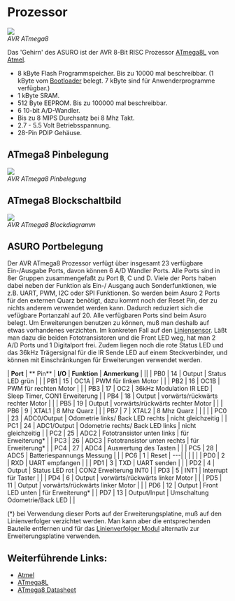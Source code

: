 # Prozessor

![](%assets_url%/processor.jpg)  
*AVR ATmega8*

Das 'Gehirn' des ASURO ist der AVR 8-Bit RISC Prozessor [ATmega8L](http://www.atmel.com/dyn/products/product_card.asp?part_id=2004) von [Atmel](http://www.atmel.com). 

*   8 kByte Flash Programmspeicher. Bis zu 10000 mal beschreibbar. (1 kByte vom [Bootloader](bootloader) belegt. 7 kByte sind für Anwenderprogramme verfügbar.) 
*   1 kByte SRAM. 
*   512 Byte EEPROM. Bis zu 100000 mal beschreibbar. 
*   6 10-bit A/D-Wandler. 
*   Bis zu 8 MIPS Durchsatz bei 8 Mhz Takt. 
*   2.7 - 5.5 Volt Betriebsspannung. 
*   28-Pin PDIP Gehäuse. 

## ATmega8 Pinbelegung

![][5]  
*AVR ATmega8 Pinbelegung*

## ATmega8 Blockschaltbild

![][6]  
*AVR ATmega8 Blockdiagramm*

## ASURO Portbelegung

Der AVR ATmega8 Prozessor verfügt über insgesamt 23 verfügbare Ein-/Ausgabe Ports, davon können 6 A/D Wandler Ports. Alle Ports sind in 8er Gruppen zusammengefaßt zu Port B, C und D. Viele der Ports haben dabei neben der Funktion als Ein-/ Ausgang auch Sonderfunktionen, wie z.B. UART, PWM, I2C oder SPI Funktionen. So werden beim Asuro 2 Ports für den externen Quarz benötigt, dazu kommt noch der Reset Pin, der zu nichts anderem verwendet werden kann. Dadurch reduziert sich die vefügbare Portanzahl auf 20. Alle verfügbaren Ports sind beim Asuro belegt. Um Erweiterungen benutzen zu können, muß man deshalb auf etwas vorhandenes verzichten. Im konkreten Fall auf den [Liniensensor](liniensensor). Läßt man dazu die beiden Fototransistoren und die Front LED weg, hat man 2 A/D Ports und 1 Digitalport frei. Zudem liegen noch die rote Status LED und das 36kHz Trägersignal für die IR Sende LED auf einem Steckverbinder, und können mit Einschränkungen für Erweiterungen verwendet werden. 

| **Port** | ** Pin** | **I/O**      | **Funktion**                     | **Anmerkung**                 |
||
| PB0      | 14       | Output       | Status LED grün                   |                               |
| PB1      | 15       | OC1A         | PWM für linken Motor                  |                               |
| PB2      | 16       | OC1B         | PWM für rechten Motor                 |                               |
| PB3      | 17       | OC2          | 36kHz Modulation IR LED          | Sleep Timer, CON1 Erweiterung |
| PB4      | 18       | Output       | vorwärts/rückwärts rechter Motor        |                               |
| PB5      | 19       | Output       | vorwärts/rückwärts rechter Motor        |                               |
| PB6      | 9        | XTAL1        | 8 Mhz Quarz                      |                               |
| PB7      | 7        | XTAL2        | 8 Mhz Quarz                      |                               |
|          |
| PC0      | 23       | ADC0/Output  | Odometrie links/ Back LED rechts | nicht gleichzeitig            |
| PC1      | 24       | ADC1/Output  | Odometrie rechts/ Back LED links | nicht gleichzeitig            |
| PC2      | 25       | ADC2         | Fototransistor unten links       | für Erweiterung*                   |
| PC3      | 26       | ADC3         | Fototransistor unten rechts      | für Erweiterung*                   |
| PC4      | 27       | ADC4         | Auswertung des Tasten            |                               |
| PC5      | 28       | ADC5         | Batteriespannungs Messung        |                               |
| PC6      | 1        | Reset        | \---|                            |                               |
|          |
| PD0      | 2        | RXD          | UART empfangen                   |                               |
| PD1      | 3        | TXD          | UART senden                      |                               |
| PD2      | 4        | Output       | Status LED rot                   | CON2 Erweiterung INT0         |
| PD3      | 5        | INT1         | Interrupt für Taster                  |                               |
| PD4      | 6        | Output       | vorwärts/rückwärts linker Motor         |                               |
| PD5      | 11       | Output       | vorwärts/rückwärts linker Motor         |                               |
| PD6      | 12       | Output       | Front LED unten                  | für Erweiterung*                   |
| PD7      | 13       | Output/Input | Umschaltung Odometrie/Back LED   |                               |

(*) bei Verwendung dieser Ports auf der Erweiterungsplatine, muß auf den Linienverfolger verzichtet werden. Man kann aber die entsprechenden Bauteile entfernen und für das [Linienverfolger Modul](liniensensor-modul) alternativ zur Erweiterungsplatine verwenden. 

## Weiterführende Links:

*   [Atmel](http://www.atmel.com)
*   [ATmega8L](http://www.atmel.com/dyn/products/product_card.asp?part_id=2004) 
*   [ATmega8 Datasheet][9]

 [1]: http://www.asurowiki.de/pmwiki/uploads/Main/processor.jpg ""
 [2]: http://www.atmel.com/dyn/products/product_card.asp?part_id=2004
 [3]: http://www.atmel.com
 [4]: http://www.asurowiki.de/pmwiki/pmwiki.php/Main/Bootloader
 [5]: http://www.asurowiki.de/pmwiki/uploads/Main/mega8pinout.png ""
 [6]: http://www.asurowiki.de/pmwiki/uploads/Main/mega8block.png ""
 [7]: http://www.asurowiki.de/pmwiki/pmwiki.php/Main/Linienfolger
 [8]: http://www.asurowiki.de/pmwiki/pmwiki.php/Main/LinienverfolgerModul
 [9]: http://www.atmel.com/dyn/resources/prod_documents/doc2486.pdf


